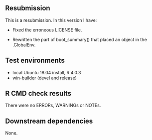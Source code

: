 ## Resubmission
This is a resubmission. In this version I have:

* Fixed the erroneous LICENSE file.

* Rewritten the part of boot_summary() that placed an object in the .GlobalEnv.

## Test environments
* local Ubuntu 18.04 install, R 4.0.3
* win-builder (devel and release)

## R CMD check results
There were no ERRORs, WARNINGs or NOTEs.

## Downstream dependencies
None.

